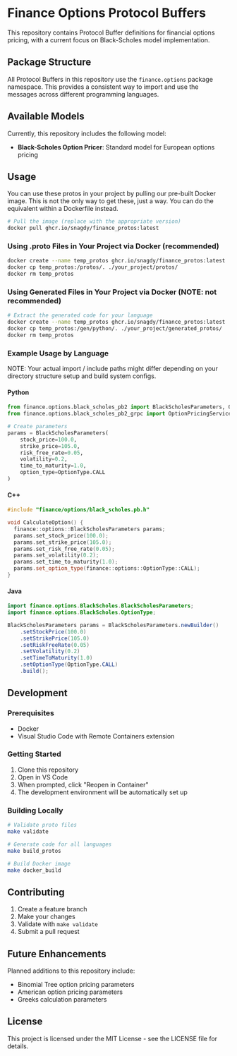 # Finance Options Protocol Buffers

This repository contains Protocol Buffer definitions for financial options pricing, with a current focus on Black-Scholes model implementation.

## Package Structure

All Protocol Buffers in this repository use the `finance.options` package namespace. This provides a consistent way to import and use the messages across different programming languages.

## Available Models

Currently, this repository includes the following model:

- **Black-Scholes Option Pricer**: Standard model for European options pricing

## Usage

You can use these protos in your project by pulling our pre-built Docker image.
This is not the only way to get these, just a way.
You can do the equivalent within a Dockerfile instead.

```bash
# Pull the image (replace with the appropriate version)
docker pull ghcr.io/snagdy/finance_protos:latest
```

### Using .proto Files in Your Project via Docker (recommended)

```bash
docker create --name temp_protos ghcr.io/snagdy/finance_protos:latest
docker cp temp_protos:/protos/. ./your_project/protos/
docker rm temp_protos
```

### Using Generated Files in Your Project via Docker (NOTE: not recommended)


```bash
# Extract the generated code for your language
docker create --name temp_protos ghcr.io/snagdy/finance_protos:latest
docker cp temp_protos:/gen/python/. ./your_project/generated_protos/
docker rm temp_protos
```

### Example Usage by Language

NOTE: Your actual import / include paths might differ depending on your directory 
structure setup and build system configs.

#### Python
```python
from finance.options.black_scholes_pb2 import BlackScholesParameters, OptionType
from finance.options.black_scholes_pb2_grpc import OptionPricingServiceStub

# Create parameters
params = BlackScholesParameters(
    stock_price=100.0,
    strike_price=105.0,
    risk_free_rate=0.05,
    volatility=0.2,
    time_to_maturity=1.0,
    option_type=OptionType.CALL
)
```

#### C++
```cpp
#include "finance/options/black_scholes.pb.h"

void CalculateOption() {
  finance::options::BlackScholesParameters params;
  params.set_stock_price(100.0);
  params.set_strike_price(105.0);
  params.set_risk_free_rate(0.05);
  params.set_volatility(0.2);
  params.set_time_to_maturity(1.0);
  params.set_option_type(finance::options::OptionType::CALL);
}
```

#### Java
```java
import finance.options.BlackScholes.BlackScholesParameters;
import finance.options.BlackScholes.OptionType;

BlackScholesParameters params = BlackScholesParameters.newBuilder()
    .setStockPrice(100.0)
    .setStrikePrice(105.0)
    .setRiskFreeRate(0.05)
    .setVolatility(0.2)
    .setTimeToMaturity(1.0)
    .setOptionType(OptionType.CALL)
    .build();
```

## Development

### Prerequisites

- Docker
- Visual Studio Code with Remote Containers extension

### Getting Started

1. Clone this repository
2. Open in VS Code
3. When prompted, click "Reopen in Container"
4. The development environment will be automatically set up

### Building Locally

```bash
# Validate proto files
make validate

# Generate code for all languages
make build_protos

# Build Docker image
make docker_build
```

## Contributing

1. Create a feature branch
2. Make your changes
3. Validate with `make validate`
4. Submit a pull request

## Future Enhancements

Planned additions to this repository include:
- Binomial Tree option pricing parameters
- American option pricing parameters
- Greeks calculation parameters

## License

This project is licensed under the MIT License - see the LICENSE file for details.